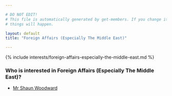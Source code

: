 ```yaml
---

# DO NOT EDIT!
# This file is automatically generated by get-members. If you change it, bad
# things will happen.

layout: default
title: "Foreign Affairs (Especially The Middle East)"

---
```


{% include interests/foreign-affairs-especially-the-middle-east.md %}

### Who is interested in Foreign Affairs (Especially The Middle East)?


* [Mr Shaun Woodward](members/mr-shaun-woodward.html)
